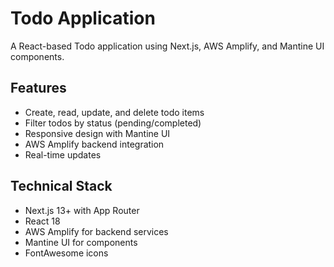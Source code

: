 # Todo Application

A React-based Todo application using Next.js, AWS Amplify, and Mantine UI components.

## Features

- Create, read, update, and delete todo items
- Filter todos by status (pending/completed)
- Responsive design with Mantine UI
- AWS Amplify backend integration
- Real-time updates

## Technical Stack

- Next.js 13+ with App Router
- React 18
- AWS Amplify for backend services
- Mantine UI for components
- FontAwesome icons

